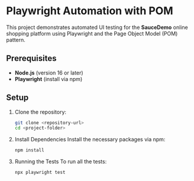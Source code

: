 # Playwright Automation with POM

This project demonstrates automated UI testing for the **SauceDemo** online shopping platform using Playwright and the Page Object Model (POM) pattern.

## Prerequisites

- **Node.js** (version 16 or later)
- **Playwright** (install via npm)

## Setup

1. Clone the repository:

   ```bash
   git clone <repository-url>
   cd <project-folder>

2. Install Dependencies
   Install the necessary packages via npm:
   ```bash
   npm install
3. Running the Tests
   To run all the tests:
   ```bash
   npx playwright test

